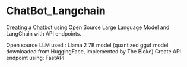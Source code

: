 # ChatBot_Langchain
Creating a Chatbot using Open Source Large Language Model and LangChain with API endpoints.

Open source LLM used : Llama 2 7B model (quantized gguf model downloaded from HuggingFace, implemented by The Bloke)
Create API endpoint using: FastAPI

